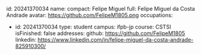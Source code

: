 id: 20241370034
name:
  compact: Felipe Miguel
  full: Felipe Miguel da Costa Andrade
avatar: https://github.com/FelipeM1805.png
occupations:
- id: 20241370034
  type: student
  campus: ifpb-jp
  course: CSTSI
  isFinished: false
addresses:
  github: https://github.com/FelipeM1805
  linkedin: https://www.linkedin.com/in/felipe-miguel-da-costa-andrade-825910300/

